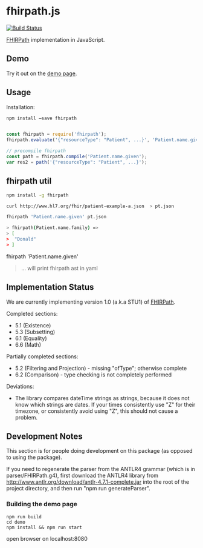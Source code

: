# fhirpath.js

[![Build Status](https://travis-ci.org/lhncbc/fhirpath.js.svg?branch=master)](https://travis-ci.org/lhncbc/fhirpath.js)

[FHIRPath](http://hl7.org/fhirpath/) implementation in JavaScript.

## Demo
Try it out on the [demo page](https://lhncbc.github.io/fhirpath.js/).


## Usage

Installation:

```sh
npm install –save fhirpath
```

```js

const fhirpath = require('fhirpath');
fhirpath.evaluate('{"resourceType": "Patient", ...}', 'Patient.name.given');

// precompile fhirpath
const path = fhirpath.compile('Patient.name.given');
var res2 = path('{"resourceType": "Patient", ...}');

```


## fhirpath util

```sh
npm install -g fhirpath

curl http://www.hl7.org/fhir/patient-example-a.json  > pt.json

fhirpath 'Patient.name.given' pt.json

> fhirpath(Patient.name.family) =>
> [
>  "Donald"
> ]
```
fhirpath 'Patient.name.given'

> ... will print fhirpath ast in yaml


## Implementation Status

We are currently implementing version 1.0 (a.k.a STU1) of
[FHIRPath](http://hl7.org/fhirpath/).

Completed sections:
- 5.1 (Existence)
- 5.3 (Subsetting)
- 6.1 (Equality)
- 6.6 (Math)

Partially completed sections:
- 5.2 (Filtering and Projection) - missing "ofType"; otherwise complete
- 6.2 (Comparison) - type checking is not completely performed

Deviations:
- The library compares dateTime strings as strings, because it does not know
  which strings are dates.  If your times consistently use "Z" for their
  timezone, or consistently avoid using "Z", this should not cause a problem.

## Development Notes

This section is for people doing development on this package (as opposed to
using the package).

If you need to regenerate the parser from the ANTLR4 grammar (which is in
parser/FHIRPath.g4), first download the
ANTLR4 library from http://www.antlr.org/download/antlr-4.7.1-complete.jar into
the root of the project directory, and then run "npm run generateParser".


### Building the demo page

```
npm run build
cd demo
npm install && npm run start
```

open browser on localhost:8080
